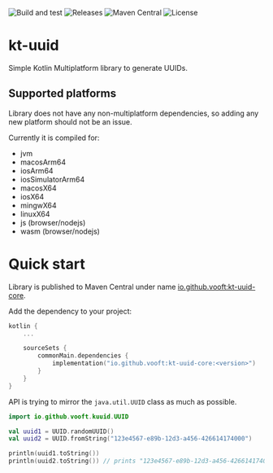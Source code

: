 ![Build and test](https://github.com/vooft/kt-uuid/actions/workflows/build.yml/badge.svg?branch=main)
![Releases](https://img.shields.io/github/v/release/vooft/kt-uuid)
![Maven Central](https://img.shields.io/maven-central/v/io.github.vooft/kt-uuid-core)
![License](https://img.shields.io/github/license/vooft/kt-uuid)

# kt-uuid

Simple Kotlin Multiplatform library to generate UUIDs.

## Supported platforms

Library does not have any non-multiplatform dependencies, so adding any new platform should not be an issue.

Currently it is compiled for:
* jvm
* macosArm64
* iosArm64
* iosSimulatorArm64
* macosX64
* iosX64
* mingwX64
* linuxX64
* js (browser/nodejs)
* wasm (browser/nodejs)

# Quick start
Library is published to Maven Central under name [io.github.vooft:kt-uuid-core](https://central.sonatype.com/search?namespace=io.github.vooft&name=kt-uuid-core).

Add the dependency to your project:
```kotlin
kotlin {
    ...

    sourceSets {
        commonMain.dependencies {
            implementation("io.github.vooft:kt-uuid-core:<version>")
        }
    }
}
```

API is trying to mirror the `java.util.UUID` class as much as possible.

```kotlin
import io.github.vooft.kuuid.UUID

val uuid1 = UUID.randomUUID()
val uuid2 = UUID.fromString("123e4567-e89b-12d3-a456-426614174000")

println(uuid1.toString())
println(uuid2.toString()) // prints "123e4567-e89b-12d3-a456-426614174000"
```
